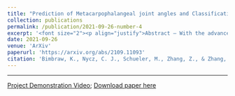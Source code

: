 ```yaml
---
title: "Prediction of Metacarpophalangeal joint angles and Classification of Hand configurations based on Ultrasound Imaging of the Forearm"
collection: publications
permalink: /publication/2021-09-26-number-4
excerpt: '<font size="2"><p align="justify">Abstract — With the advancement in computing and robotics, it is necessary to develop fluent and intuitive methods for interacting with digital systems, AR/VR interfaces, and physical robotic systems. Hand movement recognition is widely used to enable this interaction. Hand configuration classification and Metacarpophalangeal (MCP) joint angle detection are important for a comprehensive reconstruction of the hand motion. Surface electromyography and other technologies have been used for the detection of hand motions. Ultrasound images of the forearm offer a way to visualize the internal physiology of the hand from a musculoskeletal perspective. Recent work has shown that these images can be classified using machine learning to predict various hand configurations. In this paper, we propose a Convolutional Neural Network (CNN) based deep learning pipeline for predicting the MCP joint angles. We supplement our results by using a Support Vector Classifier (SVC) to classify the ultrasound information into several predefined hand configurations based on activities of daily living (ADL). Ultrasound data from the forearm was obtained from 6 subjects who were instructed to move their hands according to predefined hand configurations relevant to ADLs. Motion capture data was acquired as the ground truth for hand movements at different speeds (0.5 Hz, 1 Hz, & 2 Hz) for the index, middle, ring, and pinky fingers. We were able to get promising SVC classification results on a subset of our collected data set. We demonstrated a correspondence between the predicted MCP joint angles and the actual MCP joint angles for the fingers, with an average root mean square error of 7.35 degrees. We implemented a low latency (6.25 - 9.1 Hz) pipeline for the prediction of both MCP joint angles and hand configuration estimation aimed at real-time control of digital devices, AR/VR interfaces, and physical robots.</p>'
date: 2021-09-26
venue: 'ArXiv'
paperurl: 'https://arxiv.org/abs/2109.11093'
citation: 'Bimbraw, K., Nycz, C. J., Schueler, M., Zhang, Z., & Zhang, H. K. (2021). &quot;Prediction of Metacarpophalangeal joint angles and Classification of Hand configurations based on Ultrasound Imaging of the Forearm,&quot; <i>arXiv preprint arXiv:2109.11093</i>.'
---
```

---
<a href="https://youtu.be/YdhpU829e-M">Project Demonstration Video</a>; [Download paper here](http://bimbraw.github.io/files/2109.11093.pdf)
